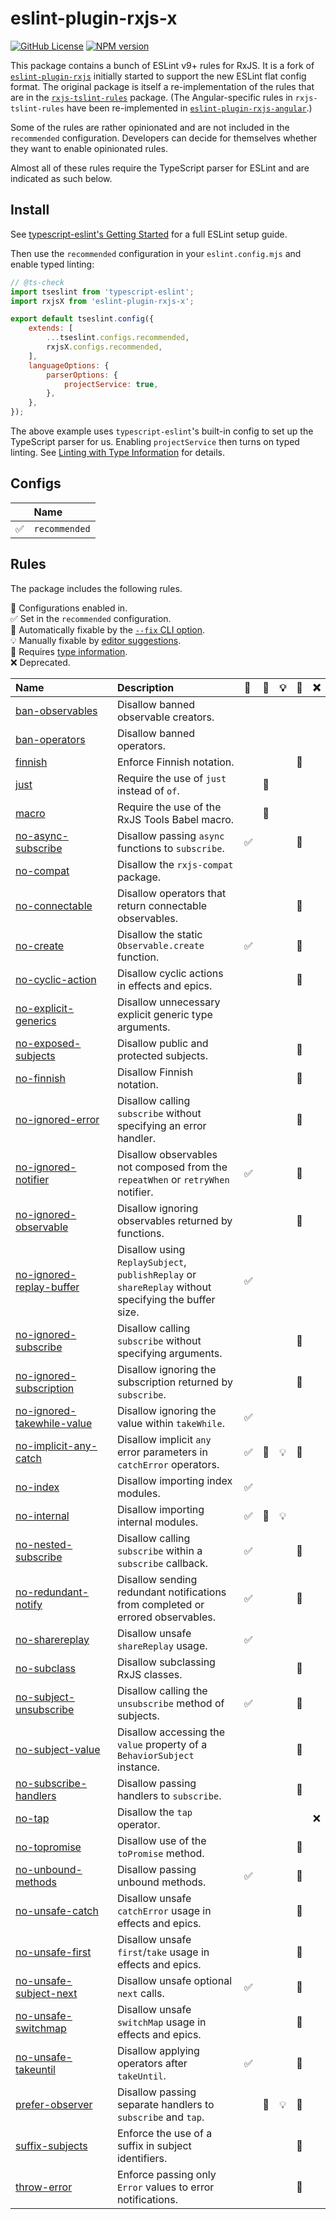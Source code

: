 # eslint-plugin-rxjs-x

[![GitHub License](https://img.shields.io/badge/license-MIT-blue.svg)](https://github.com/JasonWeinzierl/eslint-plugin-rxjs-x/blob/master/LICENSE)
[![NPM version](https://img.shields.io/npm/v/eslint-plugin-rxjs-x.svg)](https://www.npmjs.com/package/eslint-plugin-rxjs-x)

This package contains a bunch of ESLint v9+ rules for RxJS.
It is a fork of [`eslint-plugin-rxjs`](https://github.com/cartant/eslint-plugin-rxjs)
initially started to support the new ESLint flat config format.
The original package is itself a re-implementation of the rules that are in the [`rxjs-tslint-rules`](https://github.com/cartant/rxjs-tslint-rules) package.
(The Angular-specific rules in `rxjs-tslint-rules` have been re-implemented in [`eslint-plugin-rxjs-angular`](https://github.com/cartant/eslint-plugin-rxjs-angular).)

Some of the rules are rather opinionated and are not included in the `recommended` configuration. Developers can decide for themselves whether they want to enable opinionated rules.

Almost all of these rules require the TypeScript parser for ESLint and are indicated as such below.

## Install

See [typescript-eslint's Getting Started](https://typescript-eslint.io/getting-started) for a full ESLint setup guide.

Then use the `recommended` configuration in your `eslint.config.mjs` and enable typed linting:

```js
// @ts-check
import tseslint from 'typescript-eslint';
import rxjsX from 'eslint-plugin-rxjs-x';

export default tseslint.config({
    extends: [
        ...tseslint.configs.recommended,
        rxjsX.configs.recommended,
    ],
    languageOptions: {
        parserOptions: {
            projectService: true,
        },
    },
});
```

The above example uses `typescript-eslint`'s built-in config to set up the TypeScript parser for us.
Enabling `projectService` then turns on typed linting.
See [Linting with Type Information](https://typescript-eslint.io/getting-started/typed-linting/) for details.

## Configs

<!-- begin auto-generated configs list -->

|    | Name          |
| :- | :------------ |
| ✅  | `recommended` |

<!-- end auto-generated configs list -->

## Rules

The package includes the following rules.

<!-- begin auto-generated rules list -->

💼 Configurations enabled in.\
✅ Set in the `recommended` configuration.\
🔧 Automatically fixable by the [`--fix` CLI option](https://eslint.org/docs/user-guide/command-line-interface#--fix).\
💡 Manually fixable by [editor suggestions](https://eslint.org/docs/latest/use/core-concepts#rule-suggestions).\
💭 Requires [type information](https://typescript-eslint.io/linting/typed-linting).\
❌ Deprecated.

| Name                                                                   | Description                                                                                          | 💼 | 🔧 | 💡 | 💭 | ❌  |
| :--------------------------------------------------------------------- | :--------------------------------------------------------------------------------------------------- | :- | :- | :- | :- | :- |
| [ban-observables](docs/rules/ban-observables.md)                       | Disallow banned observable creators.                                                                 |    |    |    |    |    |
| [ban-operators](docs/rules/ban-operators.md)                           | Disallow banned operators.                                                                           |    |    |    |    |    |
| [finnish](docs/rules/finnish.md)                                       | Enforce Finnish notation.                                                                            |    |    |    | 💭 |    |
| [just](docs/rules/just.md)                                             | Require the use of `just` instead of `of`.                                                           |    | 🔧 |    |    |    |
| [macro](docs/rules/macro.md)                                           | Require the use of the RxJS Tools Babel macro.                                                       |    | 🔧 |    |    |    |
| [no-async-subscribe](docs/rules/no-async-subscribe.md)                 | Disallow passing `async` functions to `subscribe`.                                                   | ✅  |    |    | 💭 |    |
| [no-compat](docs/rules/no-compat.md)                                   | Disallow the `rxjs-compat` package.                                                                  |    |    |    |    |    |
| [no-connectable](docs/rules/no-connectable.md)                         | Disallow operators that return connectable observables.                                              |    |    |    | 💭 |    |
| [no-create](docs/rules/no-create.md)                                   | Disallow the static `Observable.create` function.                                                    | ✅  |    |    | 💭 |    |
| [no-cyclic-action](docs/rules/no-cyclic-action.md)                     | Disallow cyclic actions in effects and epics.                                                        |    |    |    | 💭 |    |
| [no-explicit-generics](docs/rules/no-explicit-generics.md)             | Disallow unnecessary explicit generic type arguments.                                                |    |    |    |    |    |
| [no-exposed-subjects](docs/rules/no-exposed-subjects.md)               | Disallow public and protected subjects.                                                              |    |    |    | 💭 |    |
| [no-finnish](docs/rules/no-finnish.md)                                 | Disallow Finnish notation.                                                                           |    |    |    | 💭 |    |
| [no-ignored-error](docs/rules/no-ignored-error.md)                     | Disallow calling `subscribe` without specifying an error handler.                                    |    |    |    | 💭 |    |
| [no-ignored-notifier](docs/rules/no-ignored-notifier.md)               | Disallow observables not composed from the `repeatWhen` or `retryWhen` notifier.                     | ✅  |    |    | 💭 |    |
| [no-ignored-observable](docs/rules/no-ignored-observable.md)           | Disallow ignoring observables returned by functions.                                                 |    |    |    | 💭 |    |
| [no-ignored-replay-buffer](docs/rules/no-ignored-replay-buffer.md)     | Disallow using `ReplaySubject`, `publishReplay` or `shareReplay` without specifying the buffer size. | ✅  |    |    |    |    |
| [no-ignored-subscribe](docs/rules/no-ignored-subscribe.md)             | Disallow calling `subscribe` without specifying arguments.                                           |    |    |    | 💭 |    |
| [no-ignored-subscription](docs/rules/no-ignored-subscription.md)       | Disallow ignoring the subscription returned by `subscribe`.                                          |    |    |    | 💭 |    |
| [no-ignored-takewhile-value](docs/rules/no-ignored-takewhile-value.md) | Disallow ignoring the value within `takeWhile`.                                                      | ✅  |    |    |    |    |
| [no-implicit-any-catch](docs/rules/no-implicit-any-catch.md)           | Disallow implicit `any` error parameters in `catchError` operators.                                  | ✅  | 🔧 | 💡 | 💭 |    |
| [no-index](docs/rules/no-index.md)                                     | Disallow importing index modules.                                                                    | ✅  |    |    |    |    |
| [no-internal](docs/rules/no-internal.md)                               | Disallow importing internal modules.                                                                 | ✅  | 🔧 | 💡 |    |    |
| [no-nested-subscribe](docs/rules/no-nested-subscribe.md)               | Disallow calling `subscribe` within a `subscribe` callback.                                          | ✅  |    |    | 💭 |    |
| [no-redundant-notify](docs/rules/no-redundant-notify.md)               | Disallow sending redundant notifications from completed or errored observables.                      | ✅  |    |    | 💭 |    |
| [no-sharereplay](docs/rules/no-sharereplay.md)                         | Disallow unsafe `shareReplay` usage.                                                                 | ✅  |    |    |    |    |
| [no-subclass](docs/rules/no-subclass.md)                               | Disallow subclassing RxJS classes.                                                                   |    |    |    | 💭 |    |
| [no-subject-unsubscribe](docs/rules/no-subject-unsubscribe.md)         | Disallow calling the `unsubscribe` method of subjects.                                               | ✅  |    |    | 💭 |    |
| [no-subject-value](docs/rules/no-subject-value.md)                     | Disallow accessing the `value` property of a `BehaviorSubject` instance.                             |    |    |    | 💭 |    |
| [no-subscribe-handlers](docs/rules/no-subscribe-handlers.md)           | Disallow passing handlers to `subscribe`.                                                            |    |    |    | 💭 |    |
| [no-tap](docs/rules/no-tap.md)                                         | Disallow the `tap` operator.                                                                         |    |    |    |    | ❌  |
| [no-topromise](docs/rules/no-topromise.md)                             | Disallow use of the `toPromise` method.                                                              |    |    |    | 💭 |    |
| [no-unbound-methods](docs/rules/no-unbound-methods.md)                 | Disallow passing unbound methods.                                                                    | ✅  |    |    | 💭 |    |
| [no-unsafe-catch](docs/rules/no-unsafe-catch.md)                       | Disallow unsafe `catchError` usage in effects and epics.                                             |    |    |    | 💭 |    |
| [no-unsafe-first](docs/rules/no-unsafe-first.md)                       | Disallow unsafe `first`/`take` usage in effects and epics.                                           |    |    |    | 💭 |    |
| [no-unsafe-subject-next](docs/rules/no-unsafe-subject-next.md)         | Disallow unsafe optional `next` calls.                                                               | ✅  |    |    | 💭 |    |
| [no-unsafe-switchmap](docs/rules/no-unsafe-switchmap.md)               | Disallow unsafe `switchMap` usage in effects and epics.                                              |    |    |    | 💭 |    |
| [no-unsafe-takeuntil](docs/rules/no-unsafe-takeuntil.md)               | Disallow applying operators after `takeUntil`.                                                       | ✅  |    |    | 💭 |    |
| [prefer-observer](docs/rules/prefer-observer.md)                       | Disallow passing separate handlers to `subscribe` and `tap`.                                         |    | 🔧 | 💡 | 💭 |    |
| [suffix-subjects](docs/rules/suffix-subjects.md)                       | Enforce the use of a suffix in subject identifiers.                                                  |    |    |    | 💭 |    |
| [throw-error](docs/rules/throw-error.md)                               | Enforce passing only `Error` values to error notifications.                                          |    |    |    | 💭 |    |

<!-- end auto-generated rules list -->
